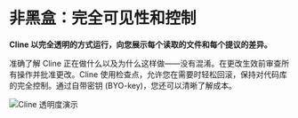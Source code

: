 # 非黑盒：完全可见性和控制

**Cline 以完全透明的方式运行，向您展示每个读取的文件和每个提议的差异。**

准确了解 Cline 正在做什么以及为什么这样做——没有混淆。在更改生效前审查所有操作并批准更改。Cline 使用检查点，允许您在需要时轻松回滚，保持对代码库的完全控制。通过自带密钥 (BYO-key)，您还可以清晰了解成本。

![Cline 透明度演示](https://storage.googleapis.com/cline_public_images/docs/assets/clines-transparency-hifi-5_compress.webp)
